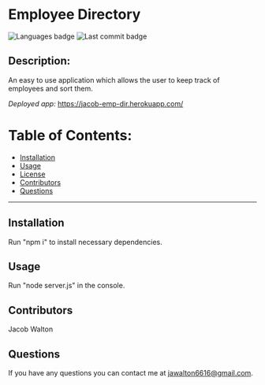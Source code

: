 # Employee Directory

![Languages badge](https://img.shields.io/github/languages/count/jawalton6616/employee-directory)
![Last commit badge](https://img.shields.io/github/last-commit/jawalton6616/employee-directory)

## Description:

An easy to use application which allows the user to keep track of employees and sort them.

_Deployed app:_ https://jacob-emp-dir.herokuapp.com/
# Table of Contents:

- [Installation ](#installation)
- [Usage](#usage)
- [License](#license)
- [Contributors](#contributors)
- [Questions](#questions)

---

## Installation

Run "npm i" to install necessary dependencies.

## Usage

Run "node server.js" in the console.

## Contributors

Jacob Walton

## Questions

If you have any questions you can contact me at jawalton6616@gmail.com.
